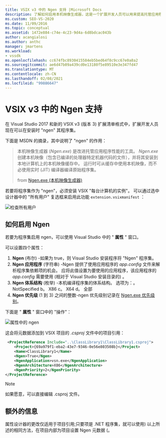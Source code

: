 ```yaml
---
title: VSIX v3 中的 Ngen 支持 |Microsoft Docs
description: 了解如何启用本机映像生成器，这是一个扩展开发人员可以用来提高托管应用程序性能的工具。
ms.custom: SEO-VS-2020
ms.date: 11/09/2016
ms.topic: conceptual
ms.assetid: 1472e884-c74e-4c23-9d4a-6d8bdcac043b
author: acangialosi
ms.author: anthc
manager: jmartens
ms.workload:
- vssdk
ms.openlocfilehash: cc674fbc8930415584eb5bed64f8c9cc67e0a8a2
ms.sourcegitcommit: ae6d47b09a439cd0e13180f5e89510e3e347fd47
ms.translationtype: MT
ms.contentlocale: zh-CN
ms.lasthandoff: 02/08/2021
ms.locfileid: "99886647"
---
```

# <a name="ngen-support-in-vsix-v3"></a>VSIX v3 中的 Ngen 支持

在 Visual Studio 2017 和新的 VSIX v3 (版本 3) 扩展清单格式中，扩展开发人员现在可以在安装时 "ngen" 其程序集。

下面是 MSDN 的摘录，其中说明了 "ngen" 的作用：

>本机映像生成器 (*Ngen.exe*) 是改进托管应用程序性能的工具。 *Ngen.exe* 创建本机映像（包含已编译的处理器特定机器代码的文件），并将其安装到本地计算机上的本机映像缓存中。 运行时可从缓存中使用本机映像，而不必使用实时 (JIT) 编译器编译原始程序集。
>
>from [Ngen.exe (本机映像生成器) ](/dotnet/framework/tools/ngen-exe-native-image-generator)

若要将程序集作为 "ngen"，必须安装 VSIX "每台计算机的实例"。 可以通过选中设计器中的 "所有用户" 复选框来启用此功能 `extension.vsixmanifest` ：

![检查所有用户](media/check-all-users.png)

## <a name="how-to-enable-ngen"></a>如何启用 Ngen

若要为程序集启用 ngen，可以使用 Visual Studio 中的 " **属性** " 窗口。

可以设置四个属性：

1. **Ngen** (布尔) -如果为 true，则 Visual Studio 安装程序将 "Ngen" 程序集。
2. **Ngen 应用程序** (字符串) -Ngen 提供了使用应用程序的 *app.config* 文件来解析程序集依赖项的机会。 应将此值设置为要使用的应用程序，该应用程序的 *app.config* 需要使用 (相对于 Visual Studio 安装目录的) 。
3. **Ngen 体系结构** (枚举) -本机编译程序集的体系结构。 选项为：。 NotSpecified b。 X86 c。 X64 d。 全部
4. **Ngen 优先级** (1 到 3) 之间的整数-ngen 优先级别记录在 [Ngen.exe 优先级别](/dotnet/framework/tools/ngen-exe-native-image-generator#priority-levels)。

下面是 " **属性** " 窗口中的 "操作"：

![属性中的 ngen](media/ngen-in-properties.png)

这会将元数据添加到 VSIX 项目的 *.csproj* 文件中的项目引用：

```xml
 <ProjectReference Include="..\ClassLibrary1\ClassLibrary1.csproj">
    <Project>{69a979f1-eba2-43e7-9346-0e56e803508b}</Project>
    <Name>ClassLibrary1</Name>
    <Ngen>True</Ngen>
    <NgenApplication>vsn.exe</NgenApplication>
    <NgenArchitecture>X86</NgenArchitecture>
    <NgenPriority>2</NgenPriority>
</ProjectReference>
```

> [!NOTE]
> 如果愿意，可以直接编辑 .csproj 文件。

## <a name="extra-information"></a>额外的信息

属性设计器的更改仅适用于项目引用;只要项是 .NET 程序集，就可以使用) 以上所述的相同方法，在项目内部为项目设置 Ngen 元数据 (。
